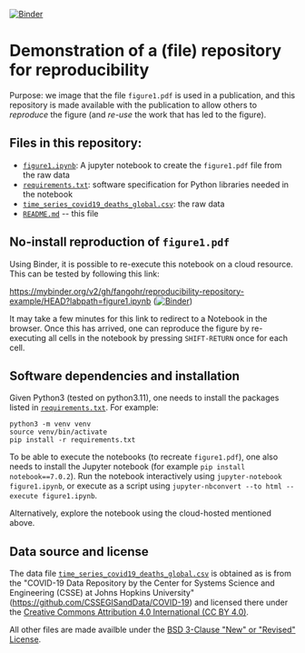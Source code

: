 [![Binder](https://mybinder.org/badge_logo.svg)](https://mybinder.org/v2/gh/fangohr/reproducibility-repository-example/HEAD)

# Demonstration of a (file) repository for reproducibility

Purpose: we image that the file `figure1.pdf` is used in a publication, and this repository is made available
with the publication to allow others to *reproduce* the figure (and *re-use* the work that has led to the figure).

## Files in this repository:

- [`figure1.ipynb`](figure1.ipynb): A jupyter notebook to create the `figure1.pdf` file from the raw data
- [`requirements.txt`](requirements.txt): software specification for Python libraries needed in the notebook
- [`time_series_covid19_deaths_global.csv`](time_series_covid19_deaths_global.csv): the raw data
- [`README.md`](README.md) -- this file

## No-install reproduction of `figure1.pdf`

Using Binder, it is possible to re-execute this notebook on a cloud resource. This can be tested by following this link:

https://mybinder.org/v2/gh/fangohr/reproducibility-repository-example/HEAD?labpath=figure1.ipynb ([![Binder](https://mybinder.org/badge_logo.svg)](https://mybinder.org/v2/gh/fangohr/reproducibility-repository-example/HEAD))

It may take a few minutes for this link to redirect to a Notebook in the browser. Once this has arrived, one can reproduce
the figure by re-executing all cells in the notebook by pressing `SHIFT-RETURN` once for each cell.

## Software dependencies and installation

Given Python3 (tested on python3.11), one needs to install the packages listed in [`requirements.txt`](requirements.txt). For example:

```console
python3 -m venv venv
source venv/bin/activate
pip install -r requirements.txt
```
To be able to execute the notebooks (to recreate `figure1.pdf`), one also needs to install 
the Jupyter notebook (for example `pip install notebook==7.0.2`). Run the notebook interactively 
using `jupyter-notebook figure1.ipynb`, or execute as a script using 
`jupyter-nbconvert --to html --execute figure1.ipynb`.

Alternatively, explore the notebook using the cloud-hosted mentioned above.  

## Data source and license

The data file [`time_series_covid19_deaths_global.csv`](time_series_covid19_deaths_global.csv) is obtained as is from 
the "COVID-19 Data Repository by the Center for Systems Science and Engineering (CSSE) at Johns Hopkins University" (https://github.com/CSSEGISandData/COVID-19) and licensed there under the [Creative Commons Attribution 4.0 International (CC BY 4.0)](https://creativecommons.org/licenses/by/4.0/).

All other files are made availble under the [BSD 3-Clause "New" or "Revised" License](LICENSE).



